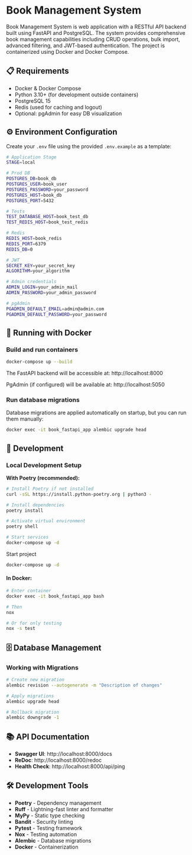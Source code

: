 # Book Management System

Book Management System is web application with a RESTful API backend built using FastAPI and PostgreSQL. The system provides comprehensive book management capabilities including CRUD operations, bulk import, advanced filtering, and JWT-based authentication. The project is containerized using Docker and Docker Compose.

## 📋 Requirements

- Docker & Docker Compose
- Python 3.10+ (for development outside containers)
- PostgreSQL 15
- Redis (used for caching and logout)
- Optional: pgAdmin for easy DB visualization

## ⚙️ Environment Configuration

Create your `.env` file using the provided `.env.example` as a template:

```bash
# Application Stage
STAGE=local

# Prod DB
POSTGRES_DB=book_db
POSTGRES_USER=book_user
POSTGRES_PASSWORD=your_password
POSTGRES_HOST=book_db
POSTGRES_PORT=5432

# Tests
TEST_DATABASE_HOST=book_test_db
TEST_REDIS_HOST=book_test_redis

# Redis
REDIS_HOST=book_redis
REDIS_PORT=6379
REDIS_DB=0

# JWT
SECRET_KEY=your_secret_key
ALGORITHM=your_algorithm

# Admin credentials
ADMIN_LOGIN=your_admin_mail
ADMIN_PASSWORD=your_admin_password

# pgAdmin
PGADMIN_DEFAULT_EMAIL=admin@admin.com
PGADMIN_DEFAULT_PASSWORD=your_password
```

## 🐳 Running with Docker

### Build and run containers

```bash
docker-compose up --build
```

The FastAPI backend will be accessible at: http://localhost:8000

PgAdmin (if configured) will be available at: http://localhost:5050

### Run database migrations

Database migrations are applied automatically on startup, but you can run them manually:

```bash
docker exec -it book_fastapi_app alembic upgrade head
```

## 🚀 Development

### Local Development Setup

**With Poetry (recommended):**
```bash
# Install Poetry if not installed
curl -sSL https://install.python-poetry.org | python3 -

# Install dependencies
poetry install

# Activate virtual environment
poetry shell

# Start services
docker-compose up -d
```

Start project
```bash
docker-compose up -d 
```

#### In Docker:

```bash
# Enter container
docker exec -it book_fastapi_app bash

# Then 
nox

# Or for only testing
nox -s test
```

## 🗄️ Database Management

### Working with Migrations

```bash
# Create new migration
alembic revision --autogenerate -m "Description of changes"

# Apply migrations
alembic upgrade head

# Rollback migration
alembic downgrade -1
```

## 📚 API Documentation

- **Swagger UI**: http://localhost:8000/docs
- **ReDoc**: http://localhost:8000/redoc
- **Health Check**: http://localhost:8000/api/ping

## 🛠️ Development Tools

- **Poetry** - Dependency management
- **Ruff** - Lightning-fast linter and formatter
- **MyPy** - Static type checking
- **Bandit** - Security linting
- **Pytest** - Testing framework
- **Nox** - Testing automation
- **Alembic** - Database migrations
- **Docker** - Containerization
